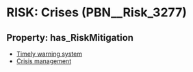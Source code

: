 # RISK: __Crises__ (PBN__Risk_3277)

## Property: has_RiskMitigation

* [Timely warning system](PBN__Mitigation_1896)
* [Crisis management](PBN__Mitigation_5)

